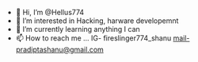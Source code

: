 - 👋 Hi, I’m @Hellus774
- 👀 I’m interested in Hacking, harware developemnt
- 🌱 I’m currently learning anything I can
- 📫 How to reach me ...
 IG- fireslinger774_shanu
 mail-pradiptashanu@gmail.com
<!---
Hellus774/Hellus774 is a ✨ special ✨ repository because its `README.md` (this file) appears on your GitHub profile.
You can click the Preview link to take a look at your changes.
--->
